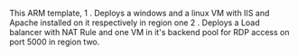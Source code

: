 This ARM template, 
1 . Deploys a windows and a linux VM with IIS and Apache installed on it respectively in region one
2 . Deploys a Load balancer with NAT Rule and one VM in it's backend pool for RDP access on port 5000 in region two.
